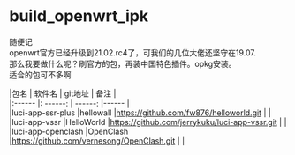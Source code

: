 # build_openwrt_ipk
随便记  
openwrt官方已经升级到21.02.rc4了，可我们的几位大佬还坚守在19.07.  
那么我要做什么呢？刷官方的包，再装中国特色插件。opkg安装。  
适合的包可不多啊  


|包名                   | 软件名         | git地址                                               | 备注    |  
|:------               |: ------:      | ------:                                               |------  |  
|luci-app-ssr-plus     |hellowall      |https://github.com/fw876/helloworld.git                |               |  
|luci-app-vssr         |HelloWorld     |https://github.com/jerrykuku/luci-app-vssr.git         |        |  
|luci-app-openclash    |OpenClash      |https://github.com/vernesong/OpenClash.git             |            |  

